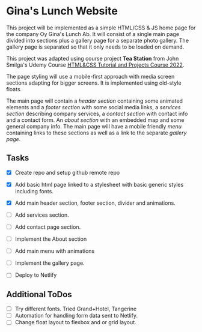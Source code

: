 # Gina's Lunch Website

This project will be implemented as a simple HTML/CSS & JS home page for the company Oy Gina's Lunch Ab. It will consist of a single main page divided into sections plus a gallery page for a separate photo gallery. The gallery page is separated so that it only needs to be loaded on demand.

This project was adapted using course project **Tea Station**  from John Smilga's Udemy Course [HTML&CSS Tutorial and Projects Course 2022](https://www.udemy.com/course/in-depth-html-css-course-build-responsive-websites/).

The page styling will use a mobile-first approach with media screen sections adapting for bigger screens. It is implemented using old-style floats.

The main page will contain a *header section* containing some animated elements and a *footer section* with some social media links, a *services section* describing company services, a *contact section* with contact info and a contact form. An *about section* with an embedded map and some general company info. The main page will have a mobile friendly *menu* containing links to these sections as well as a link to the separate *gallery page*.

## Tasks

- [x] Create repo and setup github remote repo
- [x] Add basic html page linked to a stylesheet with basic generic styles including fonts.
- [x] Add main header section, footer section, divider and animations.
- [ ] Add services section.
- [ ] Add contact page section.
- [ ] Implement the About section
- [ ] Add main menu with animations
- [ ] Implement the gallery page.
- [ ] Deploy to Netlify


## Additional ToDos

- [ ] Try different fonts. Tried Grand+Hotel, Tangerine
- [ ] Automation for handling form data sent to Netlify.
- [ ] Change float layout to flexbox and or grid layout.